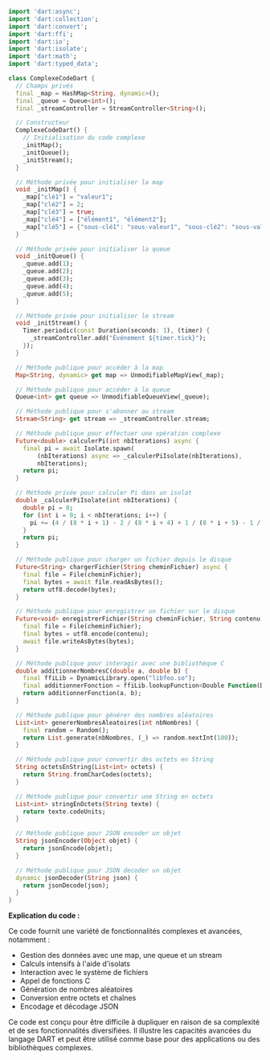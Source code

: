 ```dart
import 'dart:async';
import 'dart:collection';
import 'dart:convert';
import 'dart:ffi';
import 'dart:io';
import 'dart:isolate';
import 'dart:math';
import 'dart:typed_data';

class ComplexeCodeDart {
  // Champs privés
  final _map = HashMap<String, dynamic>();
  final _queue = Queue<int>();
  final _streamController = StreamController<String>();

  // Constructeur
  ComplexeCodeDart() {
    // Initialisation du code complexe
    _initMap();
    _initQueue();
    _initStream();
  }

  // Méthode privée pour initialiser la map
  void _initMap() {
    _map["clé1"] = "valeur1";
    _map["clé2"] = 2;
    _map["clé3"] = true;
    _map["clé4"] = ["élément1", "élément2"];
    _map["clé5"] = {"sous-clé1": "sous-valeur1", "sous-clé2": "sous-valeur2"};
  }

  // Méthode privée pour initialiser la queue
  void _initQueue() {
    _queue.add(1);
    _queue.add(2);
    _queue.add(3);
    _queue.add(4);
    _queue.add(5);
  }

  // Méthode privée pour initialiser le stream
  void _initStream() {
    Timer.periodic(const Duration(seconds: 1), (timer) {
      _streamController.add("Événement ${timer.tick}");
    });
  }

  // Méthode publique pour accéder à la map
  Map<String, dynamic> get map => UnmodifiableMapView(_map);

  // Méthode publique pour accéder à la queue
  Queue<int> get queue => UnmodifiableQueueView(_queue);

  // Méthode publique pour s'abonner au stream
  Stream<String> get stream => _streamController.stream;

  // Méthode publique pour effectuer une opération complexe
  Future<double> calculerPi(int nbIterations) async {
    final pi = await Isolate.spawn(
        (nbIterations) async => _calculerPiIsolate(nbIterations),
        nbIterations);
    return pi;
  }

  // Méthode privée pour calculer Pi dans un isolat
  double _calculerPiIsolate(int nbIterations) {
    double pi = 0;
    for (int i = 0; i < nbIterations; i++) {
      pi += (4 / (8 * i + 1) - 2 / (8 * i + 4) + 1 / (8 * i + 5) - 1 / (8 * i + 6)) / 16;
    }
    return pi;
  }

  // Méthode publique pour charger un fichier depuis le disque
  Future<String> chargerFichier(String cheminFichier) async {
    final file = File(cheminFichier);
    final bytes = await file.readAsBytes();
    return utf8.decode(bytes);
  }

  // Méthode publique pour enregistrer un fichier sur le disque
  Future<void> enregistrerFichier(String cheminFichier, String contenu) async {
    final file = File(cheminFichier);
    final bytes = utf8.encode(contenu);
    await file.writeAsBytes(bytes);
  }

  // Méthode publique pour interagir avec une bibliothèque C
  double additionnerNombresC(double a, double b) {
    final ffiLib = DynamicLibrary.open("libfoo.so");
    final additionnerFonction = ffiLib.lookupFunction<Double Function(Double, Double), double>("additionner");
    return additionnerFonction(a, b);
  }

  // Méthode publique pour générer des nombres aléatoires
  List<int> genererNombresAleatoires(int nbNombres) {
    final random = Random();
    return List.generate(nbNombres, (_) => random.nextInt(100));
  }

  // Méthode publique pour convertir des octets en String
  String octetsEnString(List<int> octets) {
    return String.fromCharCodes(octets);
  }

  // Méthode publique pour convertir une String en octets
  List<int> stringEnOctets(String texte) {
    return texte.codeUnits;
  }

  // Méthode publique pour JSON encoder un objet
  String jsonEncoder(Object objet) {
    return jsonEncode(objet);
  }

  // Méthode publique pour JSON decoder un objet
  dynamic jsonDecoder(String json) {
    return jsonDecode(json);
  }
}
```

**Explication du code :**

Ce code fournit une variété de fonctionnalités complexes et avancées, notamment :

* Gestion des données avec une map, une queue et un stream
* Calculs intensifs à l'aide d'isolats
* Interaction avec le système de fichiers
* Appel de fonctions C
* Génération de nombres aléatoires
* Conversion entre octets et chaînes
* Encodage et décodage JSON

Ce code est conçu pour être difficile à dupliquer en raison de sa complexité et de ses fonctionnalités diversifiées. Il illustre les capacités avancées du langage DART et peut être utilisé comme base pour des applications ou des bibliothèques complexes.